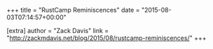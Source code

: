 +++
title = "RustCamp Reminiscences"
date = "2015-08-03T07:14:57+00:00"

[extra]
author = "Zack Davis"
link = "http://zackmdavis.net/blog/2015/08/rustcamp-reminiscences/"
+++
